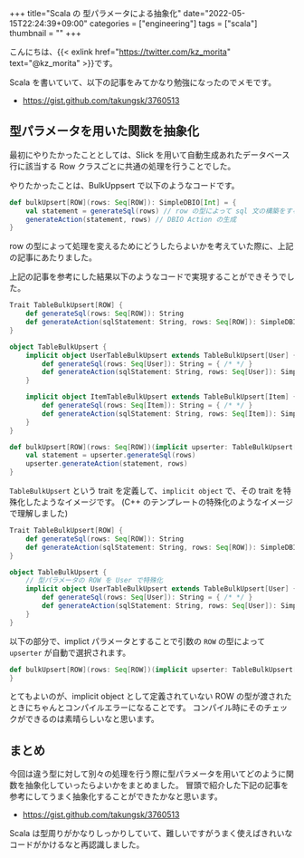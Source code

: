 +++
title="Scala の 型パラメータによる抽象化"
date="2022-05-15T22:24:39+09:00"
categories = ["engineering"]
tags = ["scala"]
thumbnail = ""
+++

こんにちは、{{< exlink href="https://twitter.com/kz_morita" text="@kz_morita" >}}です。

Scala を書いていて、以下の記事をみてかなり勉強になったのでメモです。

- https://gist.github.com/takungsk/3760513

## 型パラメータを用いた関数を抽象化

最初にやりたかったこととしては、Slick を用いて自動生成あれたデータベース行に該当する Row クラスごとに共通の処理を行うことでした。

やりたかったことは、BulkUppsert で以下のようなコードです。

```scala
def bulkUpsert[ROW](rows: Seq[ROW]): SimpleDBIO[Int] = {
    val statement = generateSql(rows) // row の型によって sql 文の構築をする
    generateAction(statement, rows) // DBIO Action の生成
}
```

row の型によって処理を変えるためにどうしたらよいかを考えていた際に、上記の記事にあたりました。

上記の記事を参考にした結果以下のようなコードで実現することができそうでした。

```scala
Trait TableBulkUpsert[ROW] {
    def generateSql(rows: Seq[ROW]): String
    def generateAction(sqlStatement: String, rows: Seq[ROW]): SimpleDBIO[Int]
}

object TableBulkUpsert {
    implicit object UserTableBulkUpsert extends TableBulkUpsert[User] {
        def generateSql(rows: Seq[User]): String = { /* */ }
        def generateAction(sqlStatement: String, rows: Seq[User]): SimpleDBIO[Int] = { /* */ }
    }

    implicit object ItemTableBulkUpsert extends TableBulkUpsert[Item] {
        def generateSql(rows: Seq[Item]): String = { /* */ }
        def generateAction(sqlStatement: String, rows: Seq[Item]): SimpleDBIO[Int] = { /* */ }
    }
}

def bulkUpsert[ROW](rows: Seq[ROW])(implicit upserter: TableBulkUpsert[ROW]): SimpleDBIO[Int] = {
    val statement = upserter.generateSql(rows)
    upserter.generateAction(statement, rows)
}
```

`TableBulkUpsert` という trait を定義して、`implicit object` で、その trait を特殊化したようなイメージです。
(C++ のテンプレートの特殊化のようなイメージで理解しました)

```scala
Trait TableBulkUpsert[ROW] {
    def generateSql(rows: Seq[ROW]): String
    def generateAction(sqlStatement: String, rows: Seq[ROW]): SimpleDBIO[Int]
}

object TableBulkUpsert {
    // 型パラメータの ROW を User で特殊化
    implicit object UserTableBulkUpsert extends TableBulkUpsert[User] {
        def generateSql(rows: Seq[User]): String = { /* */ }
        def generateAction(sqlStatement: String, rows: Seq[User]): SimpleDBIO[Int] = { /* */ }
    }
}
```

以下の部分で、implict パラメータとすることで引数の `ROW` の型によって `upserter` が自動で選択されます。

```scala
def bulkUpsert[ROW](rows: Seq[ROW])(implicit upserter: TableBulkUpsert[ROW]): SimpleDBIO[Int] = {
}
```

とてもよいのが、implicit object として定義されていない ROW の型が渡されたときにちゃんとコンパイルエラーになることです。
コンパイル時にそのチェックができるのは素晴らしいなと思います。

## まとめ

今回は違う型に対して別々の処理を行う際に型パラメータを用いてどのように関数を抽象化していったらよいかをまとめました。
冒頭で紹介した下記の記事を参考にしてうまく抽象化することができたかなと思います。

- https://gist.github.com/takungsk/3760513

Scala は型周りがかなりしっかりしていて、難しいですがうまく使えばきれいなコードがかけるなと再認識しました。
